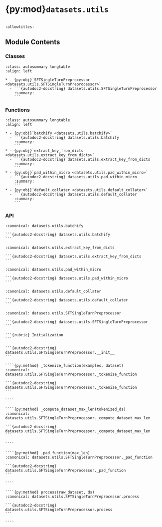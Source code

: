 # {py:mod}`datasets.utils`

```{py:module} datasets.utils
```

```{autodoc2-docstring} datasets.utils
:allowtitles:
```

## Module Contents

### Classes

````{list-table}
:class: autosummary longtable
:align: left

* - {py:obj}`SFTSingleTurnPreprocessor <datasets.utils.SFTSingleTurnPreprocessor>`
  - ```{autodoc2-docstring} datasets.utils.SFTSingleTurnPreprocessor
    :summary:
    ```
````

### Functions

````{list-table}
:class: autosummary longtable
:align: left

* - {py:obj}`batchify <datasets.utils.batchify>`
  - ```{autodoc2-docstring} datasets.utils.batchify
    :summary:
    ```
* - {py:obj}`extract_key_from_dicts <datasets.utils.extract_key_from_dicts>`
  - ```{autodoc2-docstring} datasets.utils.extract_key_from_dicts
    :summary:
    ```
* - {py:obj}`pad_within_micro <datasets.utils.pad_within_micro>`
  - ```{autodoc2-docstring} datasets.utils.pad_within_micro
    :summary:
    ```
* - {py:obj}`default_collater <datasets.utils.default_collater>`
  - ```{autodoc2-docstring} datasets.utils.default_collater
    :summary:
    ```
````

### API

````{py:function} batchify(tensor)
:canonical: datasets.utils.batchify

```{autodoc2-docstring} datasets.utils.batchify
```
````

````{py:function} extract_key_from_dicts(batch, key)
:canonical: datasets.utils.extract_key_from_dicts

```{autodoc2-docstring} datasets.utils.extract_key_from_dicts
```
````

````{py:function} pad_within_micro(batch, pad_token_id, pad_seq_len_divisible=None)
:canonical: datasets.utils.pad_within_micro

```{autodoc2-docstring} datasets.utils.pad_within_micro
```
````

````{py:function} default_collater(batch, pad_token_id=0, pad_seq_len_divisible=None)
:canonical: datasets.utils.default_collater

```{autodoc2-docstring} datasets.utils.default_collater
```
````

`````{py:class} SFTSingleTurnPreprocessor(tokenizer)
:canonical: datasets.utils.SFTSingleTurnPreprocessor

```{autodoc2-docstring} datasets.utils.SFTSingleTurnPreprocessor
```

```{rubric} Initialization
```

```{autodoc2-docstring} datasets.utils.SFTSingleTurnPreprocessor.__init__
```

````{py:method} _tokenize_function(examples, dataset)
:canonical: datasets.utils.SFTSingleTurnPreprocessor._tokenize_function

```{autodoc2-docstring} datasets.utils.SFTSingleTurnPreprocessor._tokenize_function
```

````

````{py:method} _compute_dataset_max_len(tokenized_ds)
:canonical: datasets.utils.SFTSingleTurnPreprocessor._compute_dataset_max_len

```{autodoc2-docstring} datasets.utils.SFTSingleTurnPreprocessor._compute_dataset_max_len
```

````

````{py:method} _pad_function(max_len)
:canonical: datasets.utils.SFTSingleTurnPreprocessor._pad_function

```{autodoc2-docstring} datasets.utils.SFTSingleTurnPreprocessor._pad_function
```

````

````{py:method} process(raw_dataset, ds)
:canonical: datasets.utils.SFTSingleTurnPreprocessor.process

```{autodoc2-docstring} datasets.utils.SFTSingleTurnPreprocessor.process
```

````

`````
